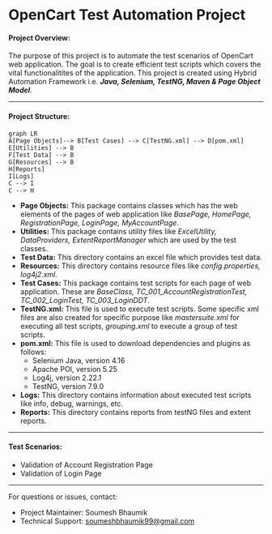 # OpenCart Test Automation Project
#### Project Overview: 

The purpose of this project is to automate the test scenarios of OpenCart web application. The goal is to create efficient test scripts which covers the vital functionalitites of the application. This project is created using Hybrid Automation Framework i.e. ***Java, Selenium, TestNG, Maven & Page Object Model***.

---
#### Project Structure:
```mermaid
graph LR
A[Page Objects]--> B[Test Cases] --> C[TestNG.xml] --> D[pom.xml]
E[Utilities] --> B
F[Test Data] --> B
G[Resources] --> B
H[Reports]
I[Logs]
C --> I
C --> H
```
- **Page Objects:** This package contains classes which has the web elements of the pages of web application like *BasePage, HomePage, RegistrationPage, LoginPage, MyAccountPage*.
- **Utilities:** This package contains utility files like *ExcelUtility, DataProviders, ExtentReportManager* which are used by the test classes.
- **Test Data:** This directory contains an excel file which provides test data.
- **Resources:** This directory contains resource files like *config.properties, log4j2.xml*.
- **Test Cases:** This package contains test scripts for each page of web application. These are *BaseClass, TC_001_AccountRegistrationTest, TC_002_LoginTest, TC_003_LoginDDT*.
- **TestNG.xml:** This file is used to execute test scripts. Some specific xml files are also created for specific purpose like *mastersuite.xml* for executing all test scripts, *grouping.xml* to execute a group of test scripts.
- **pom.xml:** This file is used to download dependencies and plugins as follows:
	- Selenium Java, version 4.16
	- Apache POI, version 5.25
	- Log4j, version 2.22.1
	- TestNG, version 7.9.0
- **Logs:** This directory contains information about executed test scripts like info, debug, warnings, etc.
- **Reports:** This directory contains reports from testNG files and extent reports.
---
#### Test Scenarios:
- Validation of Account Registration Page
- Validation of Login Page
---
For questions or issues, contact:

-   Project Maintainer: Soumesh Bhaumik
-   Technical Support: soumeshbhaumik99@gmail.com
